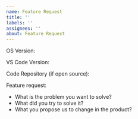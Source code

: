 ```yaml
---
name: Feature Request
title: ''
labels: ''
assignees: ''
about: Feature Request
---
```


<!--
By submitting an issue, or commenting on an existing issue in this repository agree to the terms of use specified here: https://github.com/tooltitude/support-py/blob/main/LICENSE.md
-->

OS Version: 

VS Code Version:

Code Repository (if open source):

Feature request:
- What is the problem you want to solve?
- What did you try to solve it?
- What you propose us to change in the product?